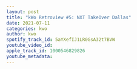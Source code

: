 ```yaml
---
layout: post
title: "kWo Retroview #5: NXT TakeOver Dallas"
date: 2021-07-11
categories: kwo
author: kwo
spotify_track_id: 5aYXefIJ1LR0GsA32t7BVW
youtube_video_id: 
apple_track_id: 1000546829826
youtube_metadata: 
---
```


